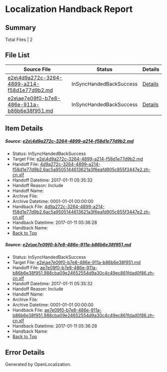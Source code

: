 # <a name='report-top'></a> Localization Handback Report

## Summary
 Total Files | 2

## File List
 Source File | Status | Details 
 ----------- | ------ | ------- 
 [e2e\4d9a272c-3264-4899-a214-f58d1e77d9b2.md](https://github.com/OpenLocalizationTestOrg/ol-test0/blob/5c1b2921fb15c12b7c168a6a2fa6a54864858759/e2e/4d9a272c-3264-4899-a214-f58d1e77d9b2.md) | InSyncHandedBackSuccess | [Details](#0b1d296522ccd6275809b413c5f83fb19c9c0ef31)
 [e2e\ae7e09f0-b7e8-486e-911a-b86b6e38f951.md](https://github.com/OpenLocalizationTestOrg/ol-test0/blob/5c1b2921fb15c12b7c168a6a2fa6a54864858759/e2e/ae7e09f0-b7e8-486e-911a-b86b6e38f951.md) | InSyncHandedBackSuccess | [Details](#3903b3d929e5bb2fe9d9bab04d54c03742c557e34)

## Item Details
##### <a name='0b1d296522ccd6275809b413c5f83fb19c9c0ef31'></a> Source: [e2e\4d9a272c-3264-4899-a214-f58d1e77d9b2.md](https://github.com/OpenLocalizationTestOrg/ol-test0/blob/5c1b2921fb15c12b7c168a6a2fa6a54864858759/e2e/4d9a272c-3264-4899-a214-f58d1e77d9b2.md)
* Status: InSyncHandedBackSuccess
* Target File: [e2e\4d9a272c-3264-4899-a214-f58d1e77d9b2.md](https://github.com/OpenLocalizationTestOrg/ol-test0-zhcn/blob/0ab45742d9095ebfd3fec17d36c85e7de0cea2d9/e2e/4d9a272c-3264-4899-a214-f58d1e77d9b2.md)
* Handoff File: [4d9a272c-3264-4899-a214-f58d1e77d9b2.6ac5a9505144613621a3f6eafd905c855f3447e2.zh-cn.xlf](https://github.com/OpenLocalizationTestOrg/ol-test0-handoff/blob/3d465a0f441a910a9d27ccedde1f447cc968d7a1/ol-handoff/OpenLocalizationTestOrg/ol-test0-zhcn/shujia/ht/4d9a272c-3264-4899-a214-f58d1e77d9b2.6ac5a9505144613621a3f6eafd905c855f3447e2.zh-cn.xlf)
* Handoff Datetime: 2017-01-11 05:35:32
* Handoff Reason: Include
* Handoff Name: 
* Archive File: 
* Archive Datetime: 0001-01-01 00:00:00
* Handback File: [4d9a272c-3264-4899-a214-f58d1e77d9b2.6ac5a9505144613621a3f6eafd905c855f3447e2.zh-cn.xlf](https://github.com/OpenLocalizationTestOrg/ol-test0-handback/blob/6b7cbdaabfc54ccb65eeaafde681a60a3a31e8ab/ol-handback/OpenLocalizationTestOrg/ol-test0-zhcn/shujia/ht/4d9a272c-3264-4899-a214-f58d1e77d9b2.6ac5a9505144613621a3f6eafd905c855f3447e2.zh-cn.xlf)
* Handback Datetime: 2017-01-11 05:36:28
* Handback Name: 
* [Back to Top](#report-top)

##### <a name='3903b3d929e5bb2fe9d9bab04d54c03742c557e34'></a> Source: [e2e\ae7e09f0-b7e8-486e-911a-b86b6e38f951.md](https://github.com/OpenLocalizationTestOrg/ol-test0/blob/5c1b2921fb15c12b7c168a6a2fa6a54864858759/e2e/ae7e09f0-b7e8-486e-911a-b86b6e38f951.md)
* Status: InSyncHandedBackSuccess
* Target File: [e2e\ae7e09f0-b7e8-486e-911a-b86b6e38f951.md](https://github.com/OpenLocalizationTestOrg/ol-test0-zhcn/blob/0ab45742d9095ebfd3fec17d36c85e7de0cea2d9/e2e/ae7e09f0-b7e8-486e-911a-b86b6e38f951.md)
* Handoff File: [ae7e09f0-b7e8-486e-911a-b86b6e38f951.988cba09e24652554d9a30c4c49ec861fdad0f86.zh-cn.xlf](https://github.com/OpenLocalizationTestOrg/ol-test0-handoff/blob/3d465a0f441a910a9d27ccedde1f447cc968d7a1/ol-handoff/OpenLocalizationTestOrg/ol-test0-zhcn/shujia/ht/ae7e09f0-b7e8-486e-911a-b86b6e38f951.988cba09e24652554d9a30c4c49ec861fdad0f86.zh-cn.xlf)
* Handoff Datetime: 2017-01-11 05:35:32
* Handoff Reason: Include
* Handoff Name: 
* Archive File: 
* Archive Datetime: 0001-01-01 00:00:00
* Handback File: [ae7e09f0-b7e8-486e-911a-b86b6e38f951.988cba09e24652554d9a30c4c49ec861fdad0f86.zh-cn.xlf](https://github.com/OpenLocalizationTestOrg/ol-test0-handback/blob/6b7cbdaabfc54ccb65eeaafde681a60a3a31e8ab/ol-handback/OpenLocalizationTestOrg/ol-test0-zhcn/shujia/ht/ae7e09f0-b7e8-486e-911a-b86b6e38f951.988cba09e24652554d9a30c4c49ec861fdad0f86.zh-cn.xlf)
* Handback Datetime: 2017-01-11 05:36:28
* Handback Name: 
* [Back to Top](#report-top)


## Error Details

Generated by OpenLocalization.
